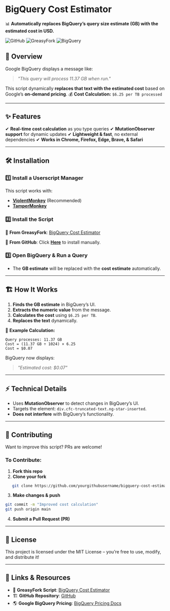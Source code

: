 # **BigQuery Cost Estimator**

📊 **Automatically replaces BigQuery’s query size estimate (GB) with the estimated cost in USD.**

![GitHub](https://img.shields.io/github/license/dannberg/bigquery-cost-estimator)
![GreasyFork](https://img.shields.io/badge/GreasyFork-Script-orange)
![BigQuery](https://img.shields.io/badge/Google-Cloud-blue)

## 🚀 **Overview**
Google BigQuery displays a message like:
> _"This query will process 11.37 GB when run."_

This script dynamically **replaces that text with the estimated cost** based on Google’s **on-demand pricing**.
💰 **Cost Calculation:** `$6.25 per TB processed`

---

## ✨ **Features**
✔ **Real-time cost calculation** as you type queries
✔ **MutationObserver support** for dynamic updates
✔ **Lightweight & fast**, no external dependencies
✔ **Works in Chrome, Firefox, Edge, Brave, & Safari**

---

## 🛠 **Installation**

### **1️⃣ Install a Userscript Manager**
This script works with:
- [**ViolentMonkey**](https://violentmonkey.github.io/get-it/) (Recommended)
- [**TamperMonkey**](https://www.tampermonkey.net/)

### **2️⃣ Install the Script**
🔹 **From GreasyFork**: [BigQuery Cost Estimator](https://greasyfork.org/en/scripts/your-script-id)

🔹 **From GitHub**:
Click **[Here](https://github.com/yourgithubusername/bigquery-cost-estimator/raw/main/bigquery-cost-estimator.user.js)** to install manually.

### **3️⃣ Open BigQuery & Run a Query**
- The **GB estimate** will be replaced with the **cost estimate** automatically.

---

## 🏗 **How It Works**
1. **Finds the GB estimate** in BigQuery’s UI.
2. **Extracts the numeric value** from the message.
3. **Calculates the cost** using `$6.25 per TB`.
4. **Replaces the text** dynamically.

📌 **Example Calculation:**
```
Query processes: 11.37 GB
Cost = (11.37 GB ÷ 1024) × 6.25
Cost = $0.07
```
BigQuery now displays:
> _"Estimated cost: $0.07"_

---

## ⚡ **Technical Details**
- Uses **MutationObserver** to detect changes in BigQuery’s UI.
- Targets the element: `div.cfc-truncated-text.ng-star-inserted`.
- **Does not interfere** with BigQuery’s functionality.

---

## 🚀 **Contributing**
Want to improve this script? PRs are welcome!

### **To Contribute:**
1. **Fork this repo**
2. **Clone your fork**
```sh
   git clone https://github.com/yourgithubusername/bigquery-cost-estimator.git
```
3. **Make changes & push**
```sh
git commit -m "Improved cost calculation"
git push origin main
```
4. **Submit a Pull Request (PR)**

---
## 📝 License

This project is licensed under the MIT License – you’re free to use, modify, and distribute it!

---
## 🔗 Links & Resources
- 📜 **GreasyFork Script**: [BigQuery Cost Estimator](#)
- 🏗 **GitHub Repository**: [GitHub](#)
- 🌎 **Google BigQuery Pricing**: [BigQuery Pricing Docs](https://cloud.google.com/bigquery/pricing)
